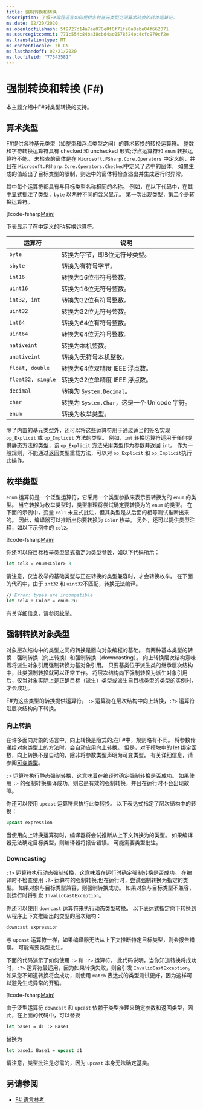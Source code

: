 ```yaml
---
title: 强制转换和转换
description: 了解F#编程语言如何提供各种基元类型之间算术转换的转换运算符。
ms.date: 02/20/2020
ms.openlocfilehash: 5f9727d14a7ae070e0f0f71fa0a0abe04f662071
ms.sourcegitcommit: 771c554c84ba38cbd4ac0578324ec4cfc979cf2e
ms.translationtype: MT
ms.contentlocale: zh-CN
ms.lasthandoff: 02/21/2020
ms.locfileid: "77543581"
---
```

# <a name="casting-and-conversions-f"></a>强制转换和转换 (F#)

本主题介绍中F#对类型转换的支持。

## <a name="arithmetic-types"></a>算术类型

F#提供各种基元类型（如整型和浮点类型之间）的算术转换的转换运算符。 整数和字符转换运算符具有 checked 和 unchecked 形式;浮点运算符和 `enum` 转换运算符不能。 未检查的窗体是在 `Microsoft.FSharp.Core.Operators` 中定义的，并且在 `Microsoft.FSharp.Core.Operators.Checked`中定义了选中的窗体。 如果生成的值超出了目标类型的限制，则选中的窗体将检查溢出并生成运行时异常。

其中每个运算符都具有与目标类型名称相同的名称。 例如，在以下代码中，在其中显式批注了类型，`byte` 以两种不同的含义显示。 第一次出现类型，第二个是转换运算符。

[!code-fsharp[Main](~/samples/snippets/fsharp/lang-ref-2/snippet4401.fs)]

下表显示了在中定义的F#转换运算符。

|运算符|说明|
|--------|-----------|
|`byte`|转换为字节，即8位无符号类型。|
|`sbyte`|转换为有符号字节。|
|`int16`|转换为16位带符号整数。|
|`uint16`|转换为16位无符号整数。|
|`int32, int`|转换为32位有符号整数。|
|`uint32`|转换为32位无符号整数。|
|`int64`|转换为64位有符号整数。|
|`uint64`|转换为64位无符号整数。|
|`nativeint`|转换为本机整数。|
|`unativeint`|转换为无符号本机整数。|
|`float, double`|转换为64位双精度 IEEE 浮点数。|
|`float32, single`|转换为32位单精度 IEEE 浮点数。|
|`decimal`|转换为 `System.Decimal`。|
|`char`|转换为 `System.Char`，这是一个 Unicode 字符。|
|`enum`|转换为枚举类型。|

除了内置的基元类型外，还可以将这些运算符用于通过适当的签名实现 `op_Explicit` 或 `op_Implicit` 方法的类型。 例如，`int` 转换运算符适用于任何提供静态方法的类型，该 `op_Explicit` 方法采用类型作为参数并返回 `int`。 作为一般规则，不能通过返回类型重载方法，可以对 `op_Explicit` 和 `op_Implicit`执行此操作。

## <a name="enumerated-types"></a>枚举类型

`enum` 运算符是一个泛型运算符，它采用一个类型参数来表示要转换为的 `enum` 的类型。 当它转换为枚举类型时，类型推理将尝试确定要转换为的 `enum` 的类型。 在下面的示例中，变量 `col1` 未显式批注，但其类型是从后面的相等测试推断出来的。 因此，编译器可以推断出你要转换为 `Color` 枚举。 另外，还可以提供类型注释，如以下示例中的 `col2`。

[!code-fsharp[Main](~/samples/snippets/fsharp/lang-ref-2/snippet4402.fs)]

你还可以将目标枚举类型显式指定为类型参数，如以下代码所示：

```fsharp
let col3 = enum<Color> 3
```

请注意，仅当枚举的基础类型与正在转换的类型兼容时，才会转换枚举。 在下面的代码中，由于 `int32` 和 `uint32`不匹配，转换无法编译。

```fsharp
// Error: types are incompatible
let col4 : Color = enum 2u
```

有关详细信息，请参阅[枚举](enumerations.md)。

## <a name="casting-object-types"></a>强制转换对象类型

对象层次结构中的类型之间的转换是面向对象编程的基础。 有两种基本类型的转换：强制转换（向上转换）和强制转换（downcasting）。 向上转换层次结构意味着将派生对象引用强制转换为基对象引用。 只要基类位于派生类的继承层次结构中，此类强制转换就可以正常工作。 将层次结构向下强制转换为派生对象引用后，仅当对象实际上是正确目标（派生）类型或派生自目标类型的类型的实例时，才会成功。

F#为这些类型的转换提供运算符。 `:>` 运算符在层次结构中向上转换，`:?>` 运算符沿层次结构向下转换。

### <a name="upcasting"></a>向上转换

在许多面向对象的语言中，向上转换是隐式的;在F#中，规则略有不同。 将参数传递给对象类型上的方法时，会自动应用向上转换。 但是，对于模块中的 let 绑定函数，向上转换不是自动的，除非将参数类型声明为可变类型。 有关详细信息，请参阅[可变类型](flexible-Types.md)。

`:>` 运算符执行静态强制转换，这意味着在编译时确定强制转换是否成功。 如果使用 `:>` 的强制转换编译成功，则它是有效的强制转换，并且在运行时不会出现故障。

你还可以使用 `upcast` 运算符来执行此类转换。 以下表达式指定了层次结构中的转换：

```fsharp
upcast expression
```

当使用向上转换运算符时，编译器将尝试推断从上下文转换为的类型。 如果编译器无法确定目标类型，则编译器将报告错误。 可能需要类型批注。

### <a name="downcasting"></a>Downcasting

`:?>` 运算符执行动态强制转换，这意味着在运行时确定强制转换是否成功。 在编译时不检查使用 `:?>` 运算符的强制转换;但在运行时，尝试强制转换为指定的类型。 如果对象与目标类型兼容，则强制转换成功。 如果对象与目标类型不兼容，则运行时将引发 `InvalidCastException`。

你还可以使用 `downcast` 运算符来执行动态类型转换。 以下表达式指定向下转换到从程序上下文推断出的类型的层次结构：

```fsharp
downcast expression
```

与 `upcast` 运算符一样，如果编译器无法从上下文推断特定目标类型，则会报告错误。 可能需要类型批注。

下面的代码演示了如何使用 `:>` 和 `:?>` 运算符。 此代码说明，当你知道转换将成功时，`:?>` 运算符最适用，因为如果转换失败，则会引发 `InvalidCastException`。 如果您不知道转换将会成功，则使用 `match` 表达式的类型测试更好，因为这样可以避免生成异常的开销。

[!code-fsharp[Main](~/samples/snippets/fsharp/lang-ref-2/snippet4403.fs)]

由于泛型运算符 `downcast` 和 `upcast` 依赖于类型推理来确定参数和返回类型，因此，在上面的代码中，可以替换

```fsharp
let base1 = d1 :> Base1
```

替换为

```fsharp
let base1: Base1 = upcast d1
```

请注意，类型批注是必需的，因为 `upcast` 本身无法确定基类。

## <a name="see-also"></a>另请参阅

- [F# 语言参考](index.md)
